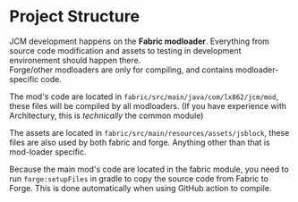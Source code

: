 # Project Structure
JCM development happens on the **Fabric modloader**. Everything from source code modification and assets to testing in development environement should happen there.  
Forge/other modloaders are only for compiling, and contains modloader-specific code.

The mod's code are located in `fabric/src/main/java/com/lx862/jcm/mod`, these files will be compiled by all modloaders. (If you have experience with Architectury, this is *technically* the common module)

The assets are located in `fabric/src/main/resources/assets/jsblock`, these files are also used by both fabric and forge.
Anything other than that is mod-loader specific.

Because the main mod's code are located in the fabric module, you need to run `forge:setupFiles` in gradle to copy the source code from Fabric to Forge. This is done automatically when using GitHub action to compile.
